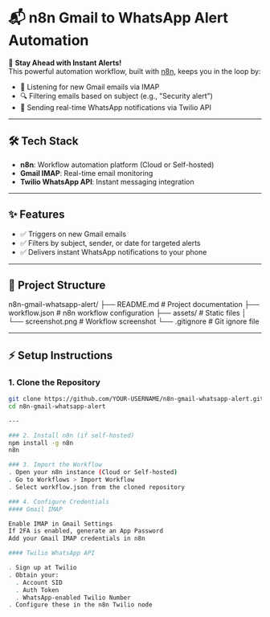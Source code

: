 # 📬 n8n Gmail to WhatsApp Alert Automation

🚀 **Stay Ahead with Instant Alerts!**  
This powerful automation workflow, built with [n8n](https://n8n.io/), keeps you in the loop by:  
- 📧 Listening for new Gmail emails via IMAP  
- 🔍 Filtering emails based on subject (e.g., "Security alert")  
- 💬 Sending real-time WhatsApp notifications via Twilio API  

---

## 🛠️ Tech Stack  
- **n8n**: Workflow automation platform (Cloud or Self-hosted)  
- **Gmail IMAP**: Real-time email monitoring  
- **Twilio WhatsApp API**: Instant messaging integration  

---

## ✨ Features  
- ✅ Triggers on new Gmail emails  
- ✅ Filters by subject, sender, or date for targeted alerts  
- ✅ Delivers instant WhatsApp notifications to your phone  

---

## 📂 Project Structure  

n8n-gmail-whatsapp-alert/
├── README.md              # Project documentation
├── workflow.json          # n8n workflow configuration
├── assets/                # Static files
│   └── screenshot.png     # Workflow screenshot
└── .gitignore             # Git ignore file



---

## ⚡ Setup Instructions  

### 1. Clone the Repository  
```bash  
git clone https://github.com/YOUR-USERNAME/n8n-gmail-whatsapp-alert.git  
cd n8n-gmail-whatsapp-alert

---

### 2. Install n8n (if self-hosted)
npm install -g n8n  
n8n

### 3. Import the Workflow
. Open your n8n instance (Cloud or Self-hosted)
. Go to Workflows > Import Workflow
. Select workflow.json from the cloned repository

### 4. Configure Credentials
#### Gmail IMAP

Enable IMAP in Gmail Settings
If 2FA is enabled, generate an App Password
Add your Gmail IMAP credentials in n8n

#### Twilio WhatsApp API

. Sign up at Twilio
. Obtain your:
  . Account SID
  . Auth Token
  . WhatsApp-enabled Twilio Number
. Configure these in the n8n Twilio node
